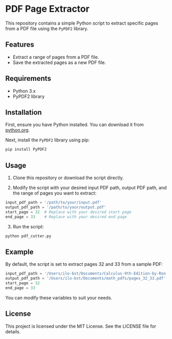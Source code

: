 # PDF Page Extractor

This repository contains a simple Python script to extract specific pages from a PDF file using the `PyPDF2` library. 

## Features

- Extract a range of pages from a PDF file.
- Save the extracted pages as a new PDF file.

## Requirements

- Python 3.x
- PyPDF2 library

## Installation

First, ensure you have Python installed. You can download it from [python.org](https://www.python.org/).

Next, install the `PyPDF2` library using pip:

```bash
pip install PyPDF2
```

## Usage

1. Clone this repository or download the script directly.

2. Modify the script with your desired input PDF path, output PDF path, and the range of pages you want to extract:

```python
input_pdf_path = '/path/to/your/input.pdf'
output_pdf_path = '/path/to/your/output.pdf'
start_page = 32  # Replace with your desired start page
end_page = 33    # Replace with your desired end page
```

3. Run the script:

```bash
python pdf_cutter.py
```

## Example

By default, the script is set to extract pages 32 and 33 from a sample PDF:

```python
input_pdf_path = '/Users/ilo-bst/Documents/Calculus-9th-Edition-by-Ron-Larson-Bruce-H.-Edwards.pdf'
output_pdf_path = '/Users/ilo-bst/Documents/math_pdfs/pages_32_33.pdf'
start_page = 32
end_page = 33
```

You can modify these variables to suit your needs.

## License

This project is licensed under the MIT License. See the LICENSE file for details.

